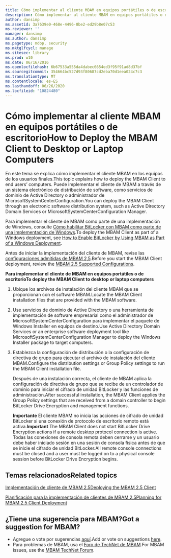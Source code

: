 ```yaml
---
title: Cómo implementar al cliente MBAM en equipos portátiles o de escritorio
description: Cómo implementar al cliente MBAM en equipos portátiles o de escritorio
author: dansimp
ms.assetid: 3a7639e0-468e-4496-8be2-ed29b8e07c53
ms.reviewer: ''
manager: dansimp
ms.author: dansimp
ms.pagetype: mdop, security
ms.mktglfcycl: manage
ms.sitesec: library
ms.prod: w10
ms.date: 06/16/2016
ms.openlocfilehash: 6b67533a555da4dabec6654ed3f95f91ad8d37bf
ms.sourcegitcommit: 354664bc527d93f80687cd2eba70d1eea024c7c3
ms.translationtype: MT
ms.contentlocale: es-ES
ms.lasthandoff: 06/26/2020
ms.locfileid: "10824480"
---
```

# <span data-ttu-id="0d717-103">Cómo implementar al cliente MBAM en equipos portátiles o de escritorio</span><span class="sxs-lookup"><span data-stu-id="0d717-103">How to Deploy the MBAM Client to Desktop or Laptop Computers</span></span>


<span data-ttu-id="0d717-104">En este tema se explica cómo implementar el cliente MBAM en los equipos de los usuarios finales.</span><span class="sxs-lookup"><span data-stu-id="0d717-104">This topic explains how to deploy the MBAM Client to end users’ computers.</span></span> <span data-ttu-id="0d717-105">Puede implementar el cliente de MBAM a través de un sistema electrónico de distribución de software, como servicios de dominio de Active Directory o administrador de MicrosoftSystemCenterConfiguration.</span><span class="sxs-lookup"><span data-stu-id="0d717-105">You can deploy the MBAM Client through an electronic software distribution system, such as Active Directory Domain Services or MicrosoftSystemCenterConfiguration Manager.</span></span>

<span data-ttu-id="0d717-106">Para implementar el cliente de MBAM como parte de una implementación de Windows, consulte [Cómo habilitar BitLocker con MBAM como parte de una implementación de Windows](how-to-enable-bitlocker-by-using-mbam-as-part-of-a-windows-deploymentmbam-25.md).</span><span class="sxs-lookup"><span data-stu-id="0d717-106">To deploy the MBAM Client as part of a Windows deployment, see [How to Enable BitLocker by Using MBAM as Part of a Windows Deployment](how-to-enable-bitlocker-by-using-mbam-as-part-of-a-windows-deploymentmbam-25.md).</span></span>

<span data-ttu-id="0d717-107">Antes de iniciar la implementación del cliente de MBAM, revise las [configuraciones admitidas de MBAM 2,5](mbam-25-supported-configurations.md).</span><span class="sxs-lookup"><span data-stu-id="0d717-107">Before you start the MBAM Client deployment, review the [MBAM 2.5 Supported Configurations](mbam-25-supported-configurations.md).</span></span>

**<span data-ttu-id="0d717-108">Para implementar el cliente de MBAM en equipos portátiles o de escritorio</span><span class="sxs-lookup"><span data-stu-id="0d717-108">To deploy the MBAM Client to desktop or laptop computers</span></span>**

1.  <span data-ttu-id="0d717-109">Ubique los archivos de instalación del cliente MBAM que se proporcionan con el software MBAM.</span><span class="sxs-lookup"><span data-stu-id="0d717-109">Locate the MBAM Client installation files that are provided with the MBAM software.</span></span>

2.  <span data-ttu-id="0d717-110">Use servicios de dominio de Active Directory o una herramienta de implementación de software empresarial como el administrador de MicrosoftSystemCenterConfiguration para implementar el paquete de Windows Installer en equipos de destino.</span><span class="sxs-lookup"><span data-stu-id="0d717-110">Use Active Directory Domain Services or an enterprise software deployment tool like MicrosoftSystemCenterConfiguration Manager to deploy the Windows Installer package to target computers.</span></span>

3.  <span data-ttu-id="0d717-111">Establezca la configuración de distribución o la configuración de directiva de grupo para ejecutar el archivo de instalación del cliente MBAM.</span><span class="sxs-lookup"><span data-stu-id="0d717-111">Configure the distribution settings or Group Policy settings to run the MBAM Client installation file.</span></span>

    <span data-ttu-id="0d717-112">Después de una instalación correcta, el cliente de MBAM aplica la configuración de directiva de grupo que se recibe de un controlador de dominio para iniciar el cifrado de unidad BitLocker y las funciones de administración.</span><span class="sxs-lookup"><span data-stu-id="0d717-112">After successful installation, the MBAM Client applies the Group Policy settings that are received from a domain controller to begin BitLocker Drive Encryption and management functions.</span></span>

    <span data-ttu-id="0d717-113">**Importante**  El cliente MBAM no inicia las acciones de cifrado de unidad BitLocker si una conexión de protocolo de escritorio remoto está activa.</span><span class="sxs-lookup"><span data-stu-id="0d717-113">**Important** The MBAM Client does not start BitLocker Drive Encryption actions if a remote desktop protocol connection is active.</span></span> <span data-ttu-id="0d717-114">Todas las conexiones de consola remota deben cerrarse y un usuario debe haber iniciado sesión en una sesión de consola física antes de que se inicie el cifrado de unidad BitLocker.</span><span class="sxs-lookup"><span data-stu-id="0d717-114">All remote console connections must be closed and a user must be logged on to a physical console session before BitLocker Drive Encryption begins.</span></span>

     


## <span data-ttu-id="0d717-115">Temas relacionados</span><span class="sxs-lookup"><span data-stu-id="0d717-115">Related topics</span></span>
[<span data-ttu-id="0d717-116">Implementación de cliente de MBAM 2.5</span><span class="sxs-lookup"><span data-stu-id="0d717-116">Deploying the MBAM 2.5 Client</span></span>](deploying-the-mbam-25-client.md)

[<span data-ttu-id="0d717-117">Planificación para la implementación de clientes de MBAM 2.5</span><span class="sxs-lookup"><span data-stu-id="0d717-117">Planning for MBAM 2.5 Client Deployment</span></span>](planning-for-mbam-25-client-deployment.md)

 

## <span data-ttu-id="0d717-118">¿Tiene una sugerencia para MBAM?</span><span class="sxs-lookup"><span data-stu-id="0d717-118">Got a suggestion for MBAM?</span></span>
- <span data-ttu-id="0d717-119">Agregue o vote por sugerencias [aquí](http://mbam.uservoice.com/forums/268571-microsoft-bitlocker-administration-and-monitoring).</span><span class="sxs-lookup"><span data-stu-id="0d717-119">Add or vote on suggestions [here](http://mbam.uservoice.com/forums/268571-microsoft-bitlocker-administration-and-monitoring).</span></span> 
- <span data-ttu-id="0d717-120">Para problemas de MBAM, usa el [Foro de TechNet de MBAM](https://social.technet.microsoft.com/Forums/home?forum=mdopmbam).</span><span class="sxs-lookup"><span data-stu-id="0d717-120">For MBAM issues, use the [MBAM TechNet Forum](https://social.technet.microsoft.com/Forums/home?forum=mdopmbam).</span></span> 





